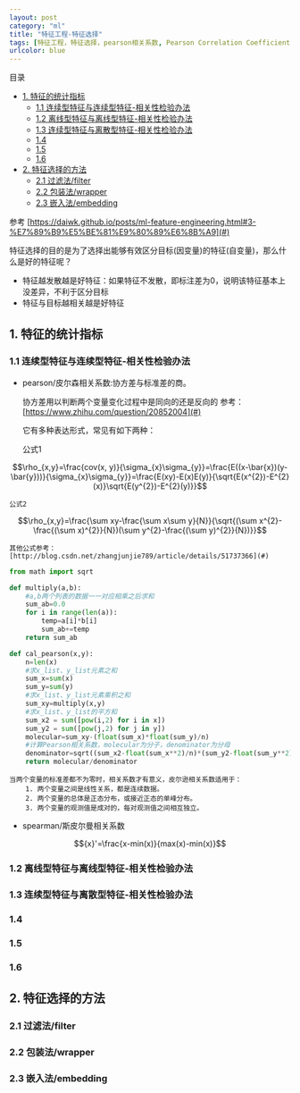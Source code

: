 ```yaml
---
layout: post
category: "ml"
title: "特征工程-特征选择"
tags: [特征工程，特征选择，pearson相关系数, Pearson Correlation Coefficient]
urlcolor: blue
---
```


目录

<!-- TOC -->

- [1. 特征的统计指标](#)
	- [1.1 连续型特征与连续型特征-相关性检验办法](#)
	- [1.2 离线型特征与离线型特征-相关性检验办法](#)
	- [1.3 连续型特征与离散型特征-相关性检验办法](#)
	- [1.4 ](#)
	- [1.5 ](#)
	- [1.6 ](#)
- [2. 特征选择的方法](#)
	- [2.1 过滤法/filter](#)
	- [2.2 包装法/wrapper](#)
	- [2.3 嵌入法/embedding](#)

<!-- /TOC -->

参考 [https://daiwk.github.io/posts/ml-feature-engineering.html#3-%E7%89%B9%E5%BE%81%E9%80%89%E6%8B%A9](#)

特征选择的目的是为了选择出能够有效区分目标(因变量)的特征(自变量)，那么什么是好的特征呢？

+ 特征越发散越是好特征：如果特征不发散，即标注差为0，说明该特征基本上没差异，不利于区分目标
+ 特征与目标越相关越是好特征

## 1. 特征的统计指标

### 1.1 连续型特征与连续型特征-相关性检验办法

+ pearson/皮尔森相关系数:协方差与标准差的商。
	
	协方差用以判断两个变量变化过程中是同向的还是反向的 参考：[https://www.zhihu.com/question/20852004](#)

	它有多种表达形式，常见有如下两种：

	公式1
	
$$\rho_{x,y}=\frac{cov(x, y)}{\sigma_{x}\sigma_{y}}=\frac{E((x-\bar{x})(y-\bar{y}))}{\sigma_{x}\sigma_{y}}=\frac{E(xy)-E(x)E(y)}{\sqrt{E(x^{2})-E^{2}(x)}\sqrt{E(y^{2})-E^{2}(y)}}$$

	公式2

$$\rho_{x,y}=\frac{\sum xy-\frac{\sum x\sum y}{N}}{\sqrt{(\sum x^{2}-\frac{(\sum x)^{2}}{N})(\sum y^{2}-\frac{(\sum y)^{2}}{N})}}$$

	其他公式参考：[http://blog.csdn.net/zhangjunjie789/article/details/51737366](#)

```python
from math import sqrt

def multiply(a,b):
    #a,b两个列表的数据一一对应相乘之后求和
    sum_ab=0.0
    for i in range(len(a)):
        temp=a[i]*b[i]
        sum_ab+=temp
    return sum_ab

def cal_pearson(x,y):
    n=len(x)
    #求x_list、y_list元素之和
    sum_x=sum(x)
    sum_y=sum(y)
    #求x_list、y_list元素乘积之和
    sum_xy=multiply(x,y)
    #求x_list、y_list的平方和
    sum_x2 = sum([pow(i,2) for i in x])
    sum_y2 = sum([pow(j,2) for j in y])
    molecular=sum_xy-(float(sum_x)*float(sum_y)/n)
    #计算Pearson相关系数，molecular为分子，denominator为分母
    denominator=sqrt((sum_x2-float(sum_x**2)/n)*(sum_y2-float(sum_y**2)/n))
    return molecular/denominator
```

	当两个变量的标准差都不为零时，相关系数才有意义，皮尔逊相关系数适用于：
		1. 两个变量之间是线性关系，都是连续数据。
		2. 两个变量的总体是正态分布，或接近正态的单峰分布。
		3. 两个变量的观测值是成对的，每对观测值之间相互独立。

+ spearman/斯皮尔曼相关系数

$${x}'=\frac{x-min(x)}{max(x)-min(x)}$$

### 1.2 离线型特征与离线型特征-相关性检验办法

### 1.3 连续型特征与离散型特征-相关性检验办法

### 1.4

### 1.5

### 1.6

## 2. 特征选择的方法

### 2.1 过滤法/filter

### 2.2 包装法/wrapper

### 2.3 嵌入法/embedding



